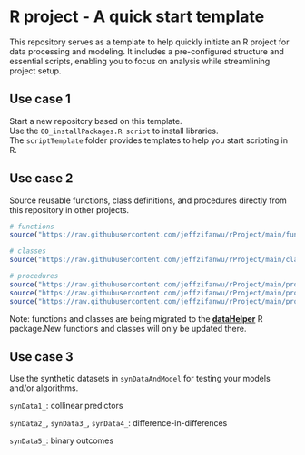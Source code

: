 # R project - A quick start template

This repository serves as a template to help quickly initiate an R project for data processing and modeling. It includes a pre-configured structure and essential scripts, enabling you to focus on analysis while streamlining project setup.

## Use case 1

Start a new repository based on this template.\
Use the `00_installPackages.R script` to install libraries.\
The `scriptTemplate` folder provides templates to help you start scripting in R.

## Use case 2

Source reusable functions, class definitions, and procedures directly from this repository in other projects.

``` r
# functions
source("https://raw.githubusercontent.com/jeffzifanwu/rProject/main/function/my_function.R")

# classes
source("https://raw.githubusercontent.com/jeffzifanwu/rProject/main/class/my_class.R")

# procedures
source("https://raw.githubusercontent.com/jeffzifanwu/rProject/main/procedures/beginScript.R")
source("https://raw.githubusercontent.com/jeffzifanwu/rProject/main/procedures/endScript.R")
source("https://raw.githubusercontent.com/jeffzifanwu/rProject/main/procedures/setGgplot.R")
```

Note: functions and classes are being migrated to the [**dataHelper**](https://github.com/jeffzifanwu/dataHelper) R package.New functions and classes will only be updated there.

## Use case 3

Use the synthetic datasets in `synDataAndModel` for testing your models and/or algorithms.

`synData1_`: collinear predictors

`synData2_`, `synData3_`, `synData4_`: difference-in-differences

`synData5_`: binary outcomes
